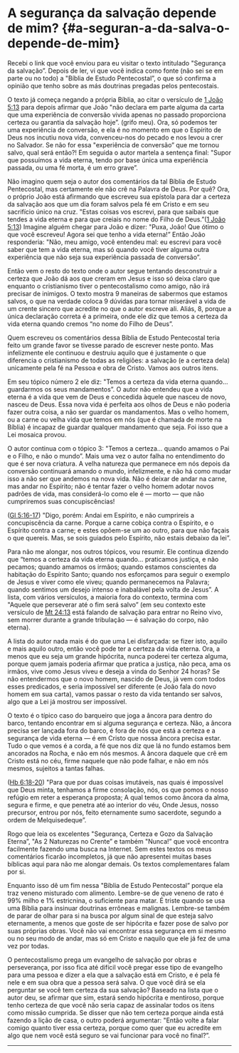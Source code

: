# A segurança da salvação depende de mim? {#a-seguran-a-da-salva-o-depende-de-mim}

Recebi o link que você enviou para eu visitar o texto intitulado &quot;Segurança da salvação”. Depois de ler, vi que você indica como fonte (não sei se em parte ou no todo) a &quot;Bíblia de Estudo Pentecostal”, o que só confirma a opinião que tenho sobre as más doutrinas pregadas pelos pentecostais.

O texto já começa negando a própria Bíblia, ao citar o versículo de [1 João 5:13](http://bibliaonline.com.br/acf/1jo/5/13) para depois afirmar que João &quot;não declara em parte alguma da carta que uma experiência de conversão vivida apenas no passado proporciona certeza ou garantia da salvação hoje”. (grifo meu). Ora, só podemos ter uma experiência de conversão, e ela é no momento em que o Espírito de Deus nos incutiu nova vida, convenceu-nos do pecado e nos levou a crer no Salvador. Se não for essa &quot;experiência de conversão” que me tornou salvo, qual será então?! Em seguida o autor martela a sentença final: &quot;Supor que possuímos a vida eterna, tendo por base única uma experiência passada, ou uma fé morta, é um erro grave”.

Não imagino quem seja o autor dos comentários da tal Bíblia de Estudo Pentecostal, mas certamente ele não crê na Palavra de Deus. Por quê? Ora, o próprio João está afirmando que escreveu sua epístola para dar a certeza da salvação aos que um dia foram salvos pela fé em Cristo e em seu sacrifício único na cruz. &quot;Estas coisas vos escrevi, para que saibais que tendes a vida eterna e para que creiais no nome do Filho de Deus.”([1 João 5:13](http://bibliaonline.com.br/acf/1jo/5/13)) Imagine alguém chegar para João e dizer: &quot;Puxa, João! Que ótimo o que você escreveu! Agora sei que tenho a vida eterna!” Então João responderia: &quot;Não, meu amigo, você entendeu mal: eu escrevi para você saber que tem a vida eterna, mas só quando você tiver alguma outra experiência que não seja sua experiência passada de conversão”.

Então vem o resto do texto onde o autor segue tentando desconstruir a certeza que João dá aos que creram em Jesus e isso só deixa claro que enquanto o cristianismo tiver o pentecostalismo como amigo, não irá precisar de inimigos. O texto mostra 9 maneiras de sabermos que estamos salvos, o que na verdade coloca 9 dúvidas para tornar miserável a vida de um crente sincero que acredite no que o autor escreve ali. Aliás, 8, porque a única declaração correta é a primeira, onde ele diz que temos a certeza da vida eterna quando cremos “no nome do Filho de Deus”.

Quem escreveu os comentários dessa Bíblia de Estudo Pentecostal teria feito um grande favor se tivesse parado de escrever neste ponto. Mas infelizmente ele continuou e destruiu aquilo que é justamente o que diferencia o cristianismo de todas as religiões: a salvação (e a certeza dela) unicamente pela fé na Pessoa e obra de Cristo. Vamos aos outros itens.

Em seu tópico número 2 ele diz: &quot;Temos a certeza da vida eterna quando... guardarmos os seus mandamentos”. O autor não entendeu que a vida eterna é a vida que vem de Deus e concedida àquele que nasceu de novo, nasceu de Deus. Essa nova vida é perfeita aos olhos de Deus e não poderia fazer outra coisa, a não ser guardar os mandamentos. Mas o velho homem, ou a carne ou velha vida que temos em nós (que é chamada de morte na Bíblia) é incapaz de guardar qualquer mandamento que seja. Foi isso que a Lei mosaica provou.

O autor continua com o tópico 3: &quot;Temos a certeza... quando amamos o Pai e o Filho, e não o mundo”. Mais uma vez o autor falha no entendimento do que é ser nova criatura. A velha natureza que permanece em nós depois da conversão continuará amando o mundo, infelizmente, e não há como mudar isso a não ser que andemos na nova vida. Não é deixar de andar na carne, mas andar no Espírito; não é tentar fazer o velho homem adotar novos padrões de vida, mas considerá-lo como ele é — morto — que não cumpriremos suas concupiscências!

([Gl 5:16-17](http://bibliaonline.com.br/acf/gl/5/16-17)) &quot;Digo, porém: Andai em Espírito, e não cumprireis a concupiscência da carne. Porque a carne cobiça contra o Espírito, e o Espírito contra a carne; e estes opõem-se um ao outro, para que não façais o que quereis. Mas, se sois guiados pelo Espírito, não estais debaixo da lei”.

Para não me alongar, nos outros tópicos, vou resumir. Ele continua dizendo que “temos a certeza da vida eterna quando... praticamos justiça, e não pecamos; quando amamos os irmãos; quando estamos conscientes da habitação do Espírito Santo; quando nos esforçamos para seguir o exemplo de Jesus e viver como ele viveu; quando permanecemos na Palavra; quando sentimos um desejo intenso e inabalável pela volta de Jesus”. A lista, com vários versículos, a maioria fora do contexto, termina com &quot;Aquele que perseverar até o fim será salvo” (em seu contexto este versículo de [Mt 24:13](http://bibliaonline.com.br/acf/mt/24/13) está falando de salvação para entrar no Reino vivo, sem morrer durante a grande tribulação — é salvação do corpo, não eterna).

A lista do autor nada mais é do que uma Lei disfarçada: se fizer isto, aquilo e mais aquilo outro, então você pode ter a certeza da vida eterna. Ora, a menos que eu seja um grande hipócrita, nunca poderei ter certeza alguma, porque quem jamais poderia afirmar que pratica a justiça, não peca, ama os irmãos, vive como Jesus viveu e deseja a vinda do Senhor 24 horas? Se não entendermos que o novo homem, nascido de Deus, já vem com todos esses predicados, e seria impossível ser diferente (e João fala do novo homem em sua carta), vamos passar o resto da vida tentando ser salvos, algo que a Lei já mostrou ser impossível.

O texto é o típico caso do barqueiro que joga a âncora para dentro do barco, tentando encontrar em si alguma segurança e certeza. Não, a âncora precisa ser lançada fora do barco, é fora de nós que está a certeza e a segurança de vida eterna — é em Cristo que nossa âncora precisa estar. Tudo o que vemos é a corda, a fé que nos diz que lá no fundo estamos bem ancorados na Rocha, e não em nós mesmos. A âncora daquele que crê em Cristo está no céu, firme naquele que não pode falhar, e não em nós mesmos, sujeitos a tantas falhas.

([Hb 6:18-20](http://bibliaonline.com.br/acf/hb/6/18-20)) &quot;Para que por duas coisas imutáveis, nas quais é impossível que Deus minta, tenhamos a firme consolação, nós, os que pomos o nosso refúgio em reter a esperança proposta; A qual temos como âncora da alma, segura e firme, e que penetra até ao interior do véu, Onde Jesus, nosso precursor, entrou por nós, feito eternamente sumo sacerdote, segundo a ordem de Melquisedeque”.

Rogo que leia os excelentes &quot;Segurança, Certeza e Gozo da Salvação Eterna”, &quot;As 2 Naturezas no Crente” e também &quot;Nunca!” que você encontra facilmente fazendo uma busca na Internet. Sem estes textos os meus comentários ficarão incompletos, já que não apresentei muitas bases bíblicas aqui para não me alongar demais. Os textos complementares falam por si.

Enquanto isso dê um fim nessa &quot;Bíblia de Estudo Pentecostal” porque ela traz veneno misturado com alimento. Lembre-se de que veneno de rato é 99% milho e 1% estricnina, o suficiente para matar. É triste quando se usa uma Bíblia para insinuar doutrinas errôneas e malignas. Lembre-se também de parar de olhar para si na busca por algum sinal de que esteja salvo eternamente, a menos que goste de ser hipócrita e fazer pose de salvo por suas próprias obras. Você não vai encontrar essa segurança em si mesmo ou no seu modo de andar, mas só em Cristo e naquilo que ele já fez de uma vez por todas.

O pentecostalismo prega um evangelho de salvação por obras e perseverança, por isso fica até difícil você pregar esse tipo de evangelho para uma pessoa e dizer a ela que a salvação está em Cristo, e é pela fé nele e em sua obra que a pessoa será salva. O que você dirá se ela perguntar se você tem certeza da sua salvação? Baseado na lista que o autor deu, se afirmar que sim, estará sendo hipócrita e mentiroso, porque tenho certeza de que você não seria capaz de assinalar todos os itens como missão cumprida. Se disser que não tem certeza porque ainda está fazendo a lição de casa, o outro poderá argumentar: &quot;Então volte a falar comigo quanto tiver essa certeza, porque como quer que eu acredite em algo que nem você está seguro se vai funcionar para você no final?”.

*****